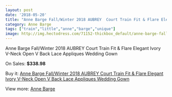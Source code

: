 ```yaml
---
layout: post
date: '2018-05-20'
title: "Anne Barge Fall/Winter 2018 AUBREY  Court Train Fit & Flare Elegant Ivory V-Neck Open V Back Lace Appliques Wedding Gown"
category: Anne Barge
tags: ["train","little","anne","barge","unique"]
image: http://img.hectodress.com/71152-thickbox_default/anne-barge-fall-winter-2018-aubrey-court-train-fit-flare-elegant-ivory-v-neck-open-v-back-lace-appliques-wedding-gown.jpg
---
```

Anne Barge Fall/Winter 2018 AUBREY  Court Train Fit & Flare Elegant Ivory V-Neck Open V Back Lace Appliques Wedding Gown

On Sales: **$338.98**
<a href="https://www.hectodress.com/anne-barge/22185-anne-barge-fall-winter-2018-aubrey-court-train-fit-flare-elegant-ivory-v-neck-open-v-back-lace-appliques-wedding-gown.html"><amp-img layout="responsive" width="600" height="600" src="//img.hectodress.com/71152-thickbox_default/anne-barge-fall-winter-2018-aubrey-court-train-fit-flare-elegant-ivory-v-neck-open-v-back-lace-appliques-wedding-gown.jpg" alt="Anne Barge Fall/Winter 2018 AUBREY  Court Train Fit & Flare Elegant Ivory V-Neck Open V Back Lace Appliques Wedding Gown 0" /></a>
<a href="https://www.hectodress.com/anne-barge/22185-anne-barge-fall-winter-2018-aubrey-court-train-fit-flare-elegant-ivory-v-neck-open-v-back-lace-appliques-wedding-gown.html"><amp-img layout="responsive" width="600" height="600" src="//img.hectodress.com/71154-thickbox_default/anne-barge-fall-winter-2018-aubrey-court-train-fit-flare-elegant-ivory-v-neck-open-v-back-lace-appliques-wedding-gown.jpg" alt="Anne Barge Fall/Winter 2018 AUBREY  Court Train Fit & Flare Elegant Ivory V-Neck Open V Back Lace Appliques Wedding Gown 1" /></a>
<a href="https://www.hectodress.com/anne-barge/22185-anne-barge-fall-winter-2018-aubrey-court-train-fit-flare-elegant-ivory-v-neck-open-v-back-lace-appliques-wedding-gown.html"><amp-img layout="responsive" width="600" height="600" src="//img.hectodress.com/71153-thickbox_default/anne-barge-fall-winter-2018-aubrey-court-train-fit-flare-elegant-ivory-v-neck-open-v-back-lace-appliques-wedding-gown.jpg" alt="Anne Barge Fall/Winter 2018 AUBREY  Court Train Fit & Flare Elegant Ivory V-Neck Open V Back Lace Appliques Wedding Gown 2" /></a>

Buy it: [Anne Barge Fall/Winter 2018 AUBREY  Court Train Fit & Flare Elegant Ivory V-Neck Open V Back Lace Appliques Wedding Gown](https://www.hectodress.com/anne-barge/22185-anne-barge-fall-winter-2018-aubrey-court-train-fit-flare-elegant-ivory-v-neck-open-v-back-lace-appliques-wedding-gown.html "Anne Barge Fall/Winter 2018 AUBREY  Court Train Fit & Flare Elegant Ivory V-Neck Open V Back Lace Appliques Wedding Gown")

View more: [Anne Barge](https://www.hectodress.com/340-anne-barge "Anne Barge")